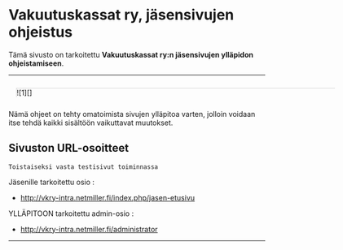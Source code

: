 # Vakuutuskassat ry, jäsensivujen ohjeistus

Tämä sivusto on tarkoitettu __Vakuutuskassat ry:n jäsensivujen ylläpidon ohjeistamiseen__.

----

<figure class="fig-n border" style="margin:25px 15px;width:625px;border-top:1px solid lightgray;border-left:1px solid lightgray">
![1][]
</figure>

Nämä ohjeet on tehty omatoimista sivujen ylläpitoa varten, jolloin voidaan itse tehdä kaikki
sisältöön vaikuttavat muutokset.

## Sivuston URL-osoitteet

````
Toistaiseksi vasta testisivut toiminnassa
````

Jäsenille tarkoitettu osio :

* <http://vkry-intra.netmiller.fi/index.php/jasen-etusivu>

YLLÄPITOON tarkoitettu admin-osio :

* <http://vkry-intra.netmiller.fi/administrator>

----

[1]: kuvat/kuva101.png "Ruutukaappaus etusivun alusta"
